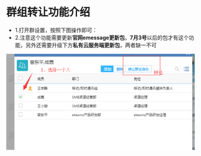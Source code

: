 # 群组转让功能介绍

* 1.打开群设置，按照下图操作即可：
* 2.注意这个功能需要更新**官网emessage更新包**，**7月3号**以后的包才有这个功能，另外还需要升级下方**私有云服务端更新包**，两者缺一不可<br/>

![群组转让功能介绍](/image/c3/群主转让功能使用介绍.png "Title")

<br/>



